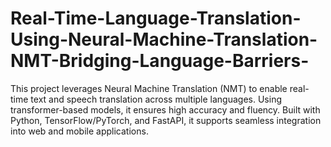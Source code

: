 # Real-Time-Language-Translation-Using-Neural-Machine-Translation-NMT-Bridging-Language-Barriers-
This project leverages Neural Machine Translation (NMT) to enable real-time text and speech translation across multiple languages. Using transformer-based models, it ensures high accuracy and fluency. Built with Python, TensorFlow/PyTorch, and FastAPI, it supports seamless integration into web and mobile applications. 
